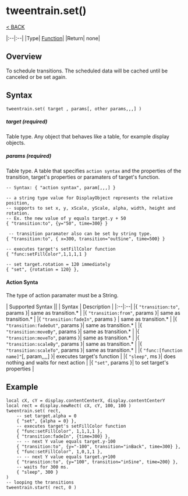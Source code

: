 # tweentrain.set()
[< BACK](README.md)

|:--|:--|
|Type|    [Function](https://docs.coronalabs.com/api/type/Function.html)|
|Return| none|

## Overview
To schedule transitions. The scheduled data will be cached until  be canceled or be set again.

## Syntax

    tweentrain.set( target , params[, other params,,,] )

##### target (required)
Table type. Any object that behaves like a table, for example display objects.

##### params (required)
Table type. A table that specifies `action syntax` and the properties of the transition, target's properties or paramaters of target's function.
    
    -- Syntax: { "action syntax", param[,,,] }

    -- a string type value for DisplayObject represents the relative position, 
    -- supports to set x, y, xScale, yScale, alpha, width, height and rotation.
    -- Ex. the new value of y equals target.y + 50
    { "transition:to", {y="50", time=300} }

     -- transition paramater also can be set by string type.
    { "transition:to", { x=300, transition="outSine", time=500} }

    -- executes target's setFillColor function
    { "func:setFillColor",1,1,1,1 }

    -- set target.rotation = 120 immediately
    { "set", {rotation = 120} }, 

#### Action Synta
The type of action paramater must be a String.

| Supported Syntax ||
| Syntax | Description |
|:--|:--|
|{ `"transition:to"`, params }| same as transition.* |
|{ `"transition:from"`, params }| same as transition.*  |
|{ `"transition:fadeIn"`, params } | same as transition.* |
|{ `"transition:fadeOut"`, params }| same as transition.* |
|{ `"transition:moveBy"`, params }| same as transition.* |
|{ `"transition:moveTo"`, params }| same as transition.* |
|{ `"transition:scaleBy"`, params }| same as transition.* |
|{ `"transition:scaleTo"`, params }| same as transition.* |
|{ `"func:[function name]"`[, param,,,,] }| executes target's function |
|{ `"sleep"`, ms }| does nothing and waits for next action |
|{ `"set"`, params }| to set target's properties |


## Example
    
    local cX, cY = display.contentCenterX, display.contentCenterY
    local rect = display.newRect( cX, cY, 100, 100 )  
    tweentrain.set( rect,  
        -- set target.alpha = 0 
        { "set", {alpha = 0} }, 
        -- executes target's setFillColor function  
        { "func:setFillColor", 1,1,1,1 },  
        { "transition:fadeIn", {time=300} }, 
        -- -- next Y value equals target.y-100
        { "transition:to", {y="-100", transition="inBack", time=300} },  
        { "func:setFillColor", 1,0,1,1 },  
        -- -- next Y value equals target.y+100
        { "transition:to", {y="100", transition="inSine", time=200} },  
        -- waits for 300 ms.  
        { "sleep", 300 }
    )  
    -- looping the transitions  
    tweentrain.start( rect, 0 )